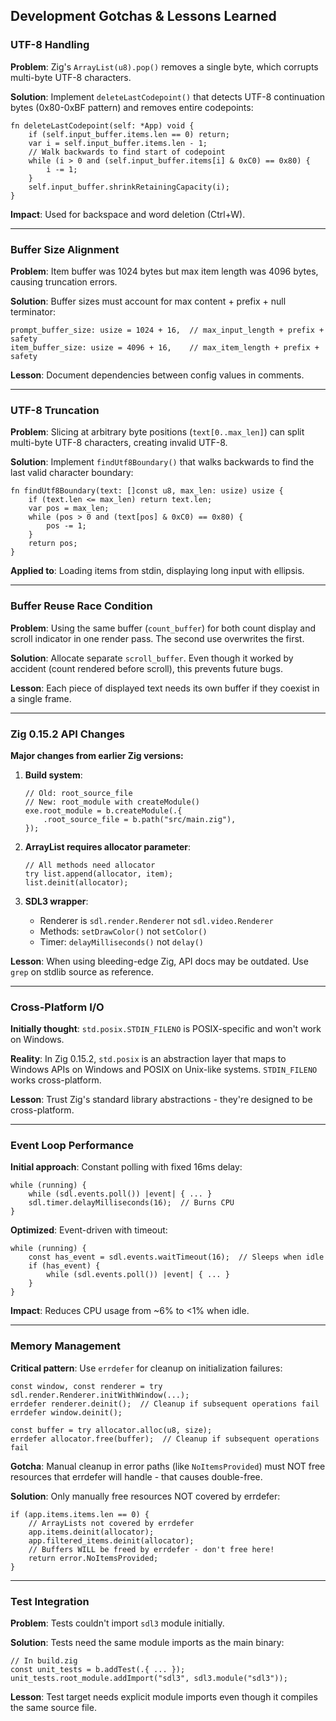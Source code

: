 ## Development Gotchas & Lessons Learned

### UTF-8 Handling

**Problem**: Zig's `ArrayList(u8).pop()` removes a single byte, which corrupts multi-byte UTF-8 characters.

**Solution**: Implement `deleteLastCodepoint()` that detects UTF-8 continuation bytes (0x80-0xBF pattern) and removes entire codepoints:

```zig
fn deleteLastCodepoint(self: *App) void {
    if (self.input_buffer.items.len == 0) return;
    var i = self.input_buffer.items.len - 1;
    // Walk backwards to find start of codepoint
    while (i > 0 and (self.input_buffer.items[i] & 0xC0) == 0x80) {
        i -= 1;
    }
    self.input_buffer.shrinkRetainingCapacity(i);
}
```

**Impact**: Used for backspace and word deletion (Ctrl+W).

---

### Buffer Size Alignment

**Problem**: Item buffer was 1024 bytes but max item length was 4096 bytes, causing truncation errors.

**Solution**: Buffer sizes must account for max content + prefix + null terminator:

```zig
prompt_buffer_size: usize = 1024 + 16,  // max_input_length + prefix + safety
item_buffer_size: usize = 4096 + 16,    // max_item_length + prefix + safety
```

**Lesson**: Document dependencies between config values in comments.

---

### UTF-8 Truncation

**Problem**: Slicing at arbitrary byte positions (`text[0..max_len]`) can split multi-byte UTF-8 characters, creating invalid UTF-8.

**Solution**: Implement `findUtf8Boundary()` that walks backwards to find the last valid character boundary:

```zig
fn findUtf8Boundary(text: []const u8, max_len: usize) usize {
    if (text.len <= max_len) return text.len;
    var pos = max_len;
    while (pos > 0 and (text[pos] & 0xC0) == 0x80) {
        pos -= 1;
    }
    return pos;
}
```

**Applied to**: Loading items from stdin, displaying long input with ellipsis.

---

### Buffer Reuse Race Condition

**Problem**: Using the same buffer (`count_buffer`) for both count display and scroll indicator in one render pass. The second use overwrites the first.

**Solution**: Allocate separate `scroll_buffer`. Even though it worked by accident (count rendered before scroll), this prevents future bugs.

**Lesson**: Each piece of displayed text needs its own buffer if they coexist in a single frame.

---

### Zig 0.15.2 API Changes

**Major changes from earlier Zig versions:**

1. **Build system**:
   ```zig
   // Old: root_source_file
   // New: root_module with createModule()
   exe.root_module = b.createModule(.{
       .root_source_file = b.path("src/main.zig"),
   });
   ```

2. **ArrayList requires allocator parameter**:
   ```zig
   // All methods need allocator
   try list.append(allocator, item);
   list.deinit(allocator);
   ```

3. **SDL3 wrapper**:
    - Renderer is `sdl.render.Renderer` not `sdl.video.Renderer`
    - Methods: `setDrawColor()` not `setColor()`
    - Timer: `delayMilliseconds()` not `delay()`

**Lesson**: When using bleeding-edge Zig, API docs may be outdated. Use `grep` on stdlib source as reference.

---

### Cross-Platform I/O

**Initially thought**: `std.posix.STDIN_FILENO` is POSIX-specific and won't work on Windows.

**Reality**: In Zig 0.15.2, `std.posix` is an abstraction layer that maps to Windows APIs on Windows and POSIX on Unix-like systems. `STDIN_FILENO` works cross-platform.

**Lesson**: Trust Zig's standard library abstractions - they're designed to be cross-platform.

---

### Event Loop Performance

**Initial approach**: Constant polling with fixed 16ms delay:
```zig
while (running) {
    while (sdl.events.poll()) |event| { ... }
    sdl.timer.delayMilliseconds(16);  // Burns CPU
}
```

**Optimized**: Event-driven with timeout:
```zig
while (running) {
    const has_event = sdl.events.waitTimeout(16);  // Sleeps when idle
    if (has_event) {
        while (sdl.events.poll()) |event| { ... }
    }
}
```

**Impact**: Reduces CPU usage from ~6% to <1% when idle.

---

### Memory Management

**Critical pattern**: Use `errdefer` for cleanup on initialization failures:

```zig
const window, const renderer = try sdl.render.Renderer.initWithWindow(...);
errdefer renderer.deinit();  // Cleanup if subsequent operations fail
errdefer window.deinit();

const buffer = try allocator.alloc(u8, size);
errdefer allocator.free(buffer);  // Cleanup if subsequent operations fail
```

**Gotcha**: Manual cleanup in error paths (like `NoItemsProvided`) must NOT free resources that errdefer will handle - that causes double-free.

**Solution**: Only manually free resources NOT covered by errdefer:
```zig
if (app.items.items.len == 0) {
    // ArrayLists not covered by errdefer
    app.items.deinit(allocator);
    app.filtered_items.deinit(allocator);
    // Buffers WILL be freed by errdefer - don't free here!
    return error.NoItemsProvided;
}
```

---

### Test Integration

**Problem**: Tests couldn't import `sdl3` module initially.

**Solution**: Tests need the same module imports as the main binary:

```zig
// In build.zig
const unit_tests = b.addTest(.{ ... });
unit_tests.root_module.addImport("sdl3", sdl3.module("sdl3"));
```

**Lesson**: Test target needs explicit module imports even though it compiles the same source file.